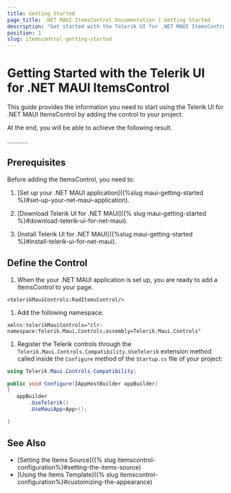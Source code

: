 ```yaml
---
title: Getting Started
page_title: .NET MAUI ItemsControl Documentation | Getting Started
description: "Get started with the Telerik UI for .NET MAUI ItemsControl and add the control to your .NET MAUI project."
position: 1
slug: itemscontrol-getting-started
---
```


# Getting Started with the Telerik UI for .NET MAUI ItemsControl

This guide provides the information you need to start using the Telerik UI for .NET MAUI ItemsControl by adding the control to your project.

At the end, you will be able to achieve the following result.

............

## Prerequisites

Before adding the ItemsControl, you need to:

1. [Set up your .NET MAUI application]({%slug maui-getting-started %}#set-up-your-net-maui-application).

1. [Download Telerik UI for .NET MAUI]({% slug maui-getting-started %}#download-telerik-ui-for-net-maui).

1. [Install Telerik UI for .NET MAUI]({%slug maui-getting-started %}#install-telerik-ui-for-net-maui).

## Define the Control

1. When the your .NET MAUI application is set up, you are ready to add a ItemsControl to your page.

 ```XAML
<telerikMauiControls:RadItemsControl/>
 ```

1. Add the following namespace:

 ```XAML
xmlns:telerikMauiControls="clr-namespace:Telerik.Maui.Controls;assembly=Telerik.Maui.Controls"
 ```

1. Register the Telerik controls through the `Telerik.Maui.Controls.Compatibility.UseTelerik` extension method called inside the `Configure` method of the `Startup.cs` file of your project:

 ```C#
 using Telerik.Maui.Controls.Compatibility;

public void Configure(IAppHostBuilder appBuilder)
{
    appBuilder        
        .UseTelerik()
        .UseMauiApp<App>();

}              
 ```

## See Also

- [Setting the Items Source]({% slug itemscontrol-configuration%}#setting-the-items-source)
- [Using the Items Template]({% slug itemscontrol-configuration%}#customizing-the-appearance)
